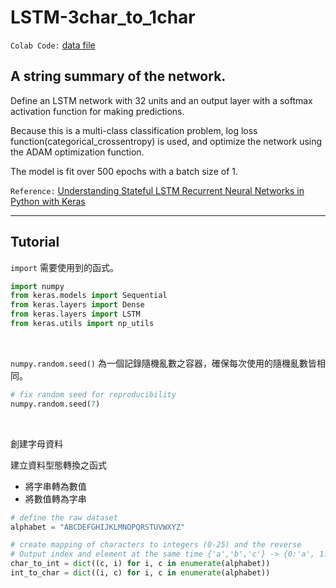 # LSTM-3char_to_1char

`Colab Code:` [data file](https://colab.research.google.com/drive/11iRgS-N9rwc6UJM1tSxFKoRZQ96skrt-?usp=sharing)

## A string summary of the network.

Define an LSTM network with 32 units and an output layer with a softmax activation function for making predictions.

Because this is a multi-class classification problem, log loss function(categorical_crossentropy) is used, and optimize the network using the ADAM optimization function.

The model is fit over 500 epochs with a batch size of 1.

`Reference:` [Understanding Stateful LSTM Recurrent Neural Networks in Python with Keras](https://machinelearningmastery.com/understanding-stateful-lstm-recurrent-neural-networks-python-keras/)

<hr>

## Tutorial

`import` 需要使用到的函式。

``` python
import numpy  
from keras.models import Sequential  
from keras.layers import Dense  
from keras.layers import LSTM  
from keras.utils import np_utils 
```

<br>

`numpy.random.seed()` 為一個記錄隨機亂數之容器，確保每次使用的隨機亂數皆相同。

```python
# fix random seed for reproducibility  
numpy.random.seed(7)
```

<br>

創建字母資料

建立資料型態轉換之函式
* 將字串轉為數值
* 將數值轉為字串

```python
# define the raw dataset  
alphabet = "ABCDEFGHIJKLMNOPQRSTUVWXYZ"  

# create mapping of characters to integers (0-25) and the reverse
# Output index and element at the same time {'a','b','c'} -> {0:'a', 1:'b', 2:'c'}
char_to_int = dict((c, i) for i, c in enumerate(alphabet))  
int_to_char = dict((i, c) for i, c in enumerate(alphabet))  
```